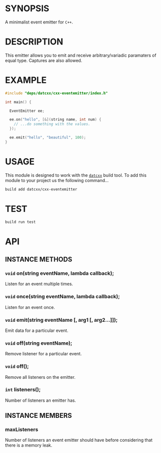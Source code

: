 # SYNOPSIS
A minimalist event emitter for `C++`.

# DESCRIPTION
This emitter allows you to emit and receive arbitrary/variadic paramaters of 
equal type. Captures are also allowed.

# EXAMPLE

```c++
#include "deps/datcxx/cxx-eventemitter/index.h"

int main() {

  EventEmitter ee;

  ee.on("hello", [&](string name, int num) {
    // ...do something with the values.
  });

  ee.emit("hello", "beautiful", 100);
}
```

# USAGE
This module is designed to work with the [`datcxx`][0] build tool. To add this
module to your project us the following command...

```bash
build add datcxx/cxx-eventemitter
```

# TEST

```bash
build run test
```

# API

## INSTANCE METHODS

### `void` on(string eventName, lambda callback);
Listen for an event multiple times.

### `void` once(string eventName, lambda callback);
Listen for an event once.

### `void` emit(string eventName [, arg1 [, arg2...]]);
Emit data for a particular event.

### `void` off(string eventName);
Remove listener for a particular event.

### `void` off();
Remove all listeners on the emitter.

### `int` listeners();
Number of listeners an emitter has.

## INSTANCE MEMBERS

### maxListeners
Number of listeners an event emitter should have
before considering that there is a memory leak.

[0]:https://github.com/datcxx/build

